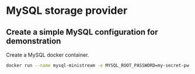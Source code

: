 # MySQL storage provider

## Create a simple MySQL configuration for demonstration

Create a MySQL docker container.

```sh
docker run --name mysql-ministream -e MYSQL_ROOT_PASSWORD=my-secret-pw -e MYSQL_DATABASE=ministream -p 3306:3306 -d mysql:8
```

